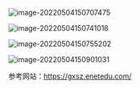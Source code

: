 ![image-20220504150707475](https://minio.service.cf/img/image-20220504150707475.png)

![image-20220504150741018](https://minio.service.cf/img/image-20220504150741018.png)

![image-20220504150755202](https://minio.service.cf/img/image-20220504150755202.png)

![image-20220504150901031](https://minio.service.cf/img/image-20220504150901031.png)

参考网站：https://gxsz.enetedu.com/